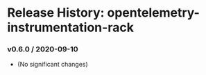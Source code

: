 # Release History: opentelemetry-instrumentation-rack

### v0.6.0 / 2020-09-10

* (No significant changes)
